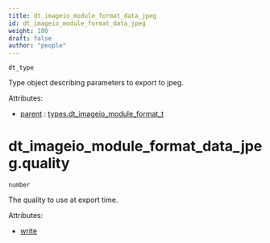 ```yaml
---
title: dt_imageio_module_format_data_jpeg
id: dt_imageio_module_format_data_jpeg
weight: 100
draft: false
author: "people"
---
```


`dt_type`

Type object describing parameters to export to jpeg.

Attributes:

* [parent](../attributes#parent) : [types.dt_imageio_module_format_t](../types/dt_imageio_module_format_t)

# dt_imageio_module_format_data_jpeg.quality

`number`

The quality to use at export time.

Attributes:

* [write](../attributes#write)

